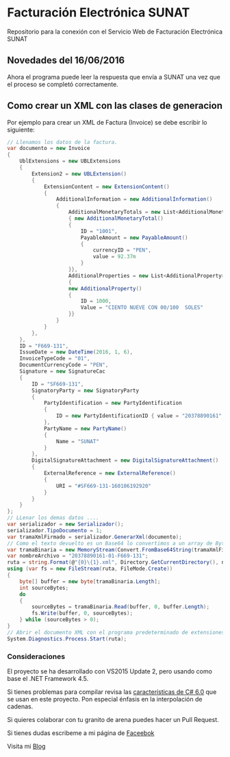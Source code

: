 # Facturación Electrónica SUNAT
Repositorio para la conexión con el Servicio Web de Facturación Electrónica SUNAT

## Novedades del 16/06/2016 ##
Ahora el programa puede leer la respuesta que envía a SUNAT una vez que el proceso se completó correctamente.

## Como crear un XML con las clases de generacion ##
Por ejemplo para crear un XML de Factura (Invoice) se debe escribir lo siguiente:

```csharp
// Llenamos los datos de la factura.
var documento = new Invoice
{
	UblExtensions = new UBLExtensions
	{
		Extension2 = new UBLExtension()
		{
			ExtensionContent = new ExtensionContent()
			{
				AdditionalInformation = new AdditionalInformation()
				{
					AdditionalMonetaryTotals = new List<AdditionalMonetaryTotal>
					{ new AdditionalMonetaryTotal()
					{
						ID = "1001",
						PayableAmount = new PayableAmount()
						{
							currencyID = "PEN",
							value = 92.37m
						}
					}},
					AdditionalProperties = new List<AdditionalProperty>
					{
					new AdditionalProperty()
					{
						ID = 1000,
						Value = "CIENTO NUEVE CON 00/100  SOLES"
					}}
				}
			}
		},
	},
	ID = "F669-131",
	IssueDate = new DateTime(2016, 1, 6),
	InvoiceTypeCode = "01",
	DocumentCurrencyCode = "PEN",
	Signature = new SignatureCac
	{
		ID = "SF669-131",
		SignatoryParty = new SignatoryParty
		{
			PartyIdentification = new PartyIdentification
			{
				ID = new PartyIdentificationID { value = "20378890161" }
			},
			PartyName = new PartyName()
			{
				Name = "SUNAT"
			}
		},
		DigitalSignatureAttachment = new DigitalSignatureAttachment()
		{
			ExternalReference = new ExternalReference()
			{
				URI = "#SF669-131-160106192920"
			}
		}
	}
};
// LLenar los demas datos ....
var serializador = new Serializador();
serializador.TipoDocumento = 1;
var tramaXmlFirmado = serializador.GenerarXml(documento);
// Como el texto devuelto es un Base64 lo convertimos a un array de Bytes.
var tramaBinaria = new MemoryStream(Convert.FromBase64String(tramaXmlFirmado));
var nombreArchivo = "20378890161-01-F669-131";
ruta = string.Format(@"{0}\{1}.xml", Directory.GetCurrentDirectory(), nombreArchivo);
using (var fs = new FileStream(ruta, FileMode.Create))
{
	byte[] buffer = new byte[tramaBinaria.Length];
	int sourceBytes;
	do
	{
		sourceBytes = tramaBinaria.Read(buffer, 0, buffer.Length);
		fs.Write(buffer, 0, sourceBytes);
	} while (sourceBytes > 0);
}
// Abrir el documento XML con el programa predeterminado de extensiones XML
System.Diagnostics.Process.Start(ruta);
```
### Consideraciones ###
El proyecto se ha desarrollado con VS2015 Update 2, pero usando como base el 
.NET Framework 4.5.

Si tienes problemas para compilar revisa las [características de C# 6.0](https://msdn.microsoft.com/es-es/magazine/dn879355.aspx) que se usan en este proyecto.
Pon especial énfasis en la interpolación de cadenas.

Si quieres colaborar con tu granito de arena puedes hacer un Pull Request.

Si tienes dudas escribeme a mi página de [Faceebok](http://m.me/erickorlandoblog)

Visita mi [Blog](http://erickorlando.com)
